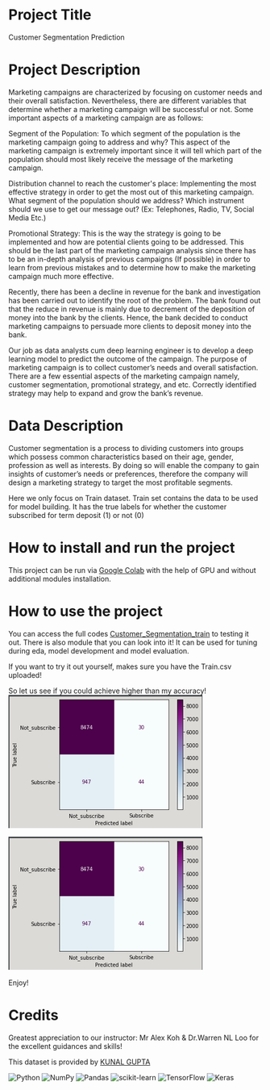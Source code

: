 # Project Title
Customer Segmentation Prediction

# Project Description
Marketing campaigns are characterized by focusing on customer needs and their overall satisfaction. Nevertheless, there are different variables that determine whether a marketing campaign will be successful or not. Some important aspects of a marketing campaign are as follows:

Segment of the Population: To which segment of the population is the marketing campaign going to address and why? This aspect of the marketing campaign is extremely important since it will tell which part of the population should most likely receive the message of the marketing campaign.

Distribution channel to reach the customer's place: Implementing the most effective strategy in order to get the most out of this marketing campaign. What segment of the population should we address? Which instrument should we use to get our message out? (Ex: Telephones, Radio, TV, Social Media Etc.)

Promotional Strategy: This is the way the strategy is going to be implemented and how are potential clients going to be addressed. This should be the last part of the marketing campaign analysis since there has to be an in-depth analysis of previous campaigns (If possible) in order to learn from previous mistakes and to determine how to make the marketing campaign much more effective.

Recently, there has been a decline in revenue for the bank and investigation has been carried out to identify the root of the problem. The bank found out that the reduce in revenue is mainly due to decrement of the deposition of money into the bank by the clients. Hence, the bank decided to conduct marketing campaigns to persuade more clients to deposit money into the bank.

Our job as data analysts cum deep learning engineer is to develop a deep learning model to predict the outcome of the campaign. The purpose of marketing campaign is to collect customer’s needs and overall satisfaction. There are a few essential aspects of the marketing campaign namely, customer segmentation, promotional strategy, and etc. Correctly identified strategy may help to expand and grow the bank’s revenue.

# Data Description
Customer segmentation is a process to dividing customers into groups which possess common characteristics based on their age, gender, profession as well as interests. By doing so will enable the company to gain insights of customer’s needs or preferences, therefore the company will design a marketing strategy to target the most profitable segments.

Here we only focus on Train dataset. 
Train set contains the data to be used for model building. 
It has the true labels for whether the customer subscribed for term deposit (1) or not (0)

# How to install and run the project
This project can be run via [Google Colab]([https://colab.research.google.com/drive/1T0dhh7LAojDREjf9otVbAjLyhqvEdl2B?usp=sharing](https://colab.research.google.com/?utm_source=scs-index)) with the help of GPU and without additional modules installation.

# How to use the project
You can access the full codes [Customer_Segmentation_train](https://colab.research.google.com/drive/1T0dhh7LAojDREjf9otVbAjLyhqvEdl2B#scrollTo=9P6Avw2pNn0s) to testing it out.
There is also module that you can look into it! It can be used for tuning during eda, model development and model evaluation.

If you want to try it out yourself, makes sure you have the Train.csv uploaded! 

So let us see if you could achieve higher than my accuracy!
![Classification Report](https://github.com/Ndinie/Customer_Segmentation/blob/main/static/confusion_matrix.png)

![Confusion Matrix](https://github.com/Ndinie/Customer_Segmentation/blob/main/static/confusion_matrix.png)

Enjoy!

# Credits
Greatest appreciation to our instructor: Mr Alex Koh & Dr.Warren NL Loo for the excellent guidances and skills!

This dataset is provided by [KUNAL GUPTA](https://www.kaggle.com/datasets/kunalgupta2616/hackerearth-customer-segmentation-hackathon)

![Python](https://img.shields.io/badge/python-3670A0?style=for-the-badge&logo=python&logoColor=ffdd54)
![NumPy](https://img.shields.io/badge/numpy-%23013243.svg?style=for-the-badge&logo=numpy&logoColor=white)
![Pandas](https://img.shields.io/badge/pandas-%23150458.svg?style=for-the-badge&logo=pandas&logoColor=white)
![scikit-learn](https://img.shields.io/badge/scikit--learn-%23F7931E.svg?style=for-the-badge&logo=scikit-learn&logoColor=white)
![TensorFlow](https://img.shields.io/badge/TensorFlow-%23FF6F00.svg?style=for-the-badge&logo=TensorFlow&logoColor=white)
![Keras](https://img.shields.io/badge/Keras-%23D00000.svg?style=for-the-badge&logo=Keras&logoColor=white)
